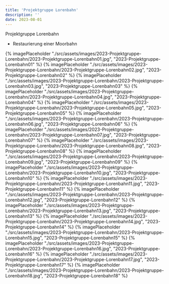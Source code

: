 ```yaml
---
title: 'Projektgruppe Lorenbahn'
description: ''
date: 2023-08-01
---
```


Projektgruppe Lorenbahn
- Restaurierung einer Moorbahn

{% imagePlaceholder "./src/assets/images/2023-Projektgruppe-Lorenbahn/2023-Projektgruppe-Lorenbahn01.jpg", "2023-Projektgruppe-Lorenbahn01" %}
{% imagePlaceholder "./src/assets/images/2023-Projektgruppe-Lorenbahn/2023-Projektgruppe-Lorenbahn02.jpg", "2023-Projektgruppe-Lorenbahn02" %}
{% imagePlaceholder "./src/assets/images/2023-Projektgruppe-Lorenbahn/2023-Projektgruppe-Lorenbahn03.jpg", "2023-Projektgruppe-Lorenbahn03" %}
{% imagePlaceholder "./src/assets/images/2023-Projektgruppe-Lorenbahn/2023-Projektgruppe-Lorenbahn04.jpg", "2023-Projektgruppe-Lorenbahn04" %}
{% imagePlaceholder "./src/assets/images/2023-Projektgruppe-Lorenbahn/2023-Projektgruppe-Lorenbahn05.jpg", "2023-Projektgruppe-Lorenbahn05" %}
{% imagePlaceholder "./src/assets/images/2023-Projektgruppe-Lorenbahn/2023-Projektgruppe-Lorenbahn06.jpg", "2023-Projektgruppe-Lorenbahn06" %}
{% imagePlaceholder "./src/assets/images/2023-Projektgruppe-Lorenbahn/2023-Projektgruppe-Lorenbahn07.jpg", "2023-Projektgruppe-Lorenbahn07" %}
{% imagePlaceholder "./src/assets/images/2023-Projektgruppe-Lorenbahn/2023-Projektgruppe-Lorenbahn08.jpg", "2023-Projektgruppe-Lorenbahn08" %}
{% imagePlaceholder "./src/assets/images/2023-Projektgruppe-Lorenbahn/2023-Projektgruppe-Lorenbahn09.jpg", "2023-Projektgruppe-Lorenbahn09" %}
{% imagePlaceholder "./src/assets/images/2023-Projektgruppe-Lorenbahn/2023-Projektgruppe-Lorenbahn10.jpg", "2023-Projektgruppe-Lorenbahn10" %}
{% imagePlaceholder "./src/assets/images/2023-Projektgruppe-Lorenbahn/2023-Projektgruppe-Lorenbahn11.jpg", "2023-Projektgruppe-Lorenbahn11" %}
{% imagePlaceholder "./src/assets/images/2023-Projektgruppe-Lorenbahn/2023-Projektgruppe-Lorenbahn12.jpg", "2023-Projektgruppe-Lorenbahn12" %}
{% imagePlaceholder "./src/assets/images/2023-Projektgruppe-Lorenbahn/2023-Projektgruppe-Lorenbahn13.jpg", "2023-Projektgruppe-Lorenbahn13" %}
{% imagePlaceholder "./src/assets/images/2023-Projektgruppe-Lorenbahn/2023-Projektgruppe-Lorenbahn14.jpg", "2023-Projektgruppe-Lorenbahn14" %}
{% imagePlaceholder "./src/assets/images/2023-Projektgruppe-Lorenbahn/2023-Projektgruppe-Lorenbahn15.jpg", "2023-Projektgruppe-Lorenbahn15" %}
{% imagePlaceholder "./src/assets/images/2023-Projektgruppe-Lorenbahn/2023-Projektgruppe-Lorenbahn16.jpg", "2023-Projektgruppe-Lorenbahn16" %}
{% imagePlaceholder "./src/assets/images/2023-Projektgruppe-Lorenbahn/2023-Projektgruppe-Lorenbahn17.jpg", "2023-Projektgruppe-Lorenbahn17" %}
{% imagePlaceholder "./src/assets/images/2023-Projektgruppe-Lorenbahn/2023-Projektgruppe-Lorenbahn18.jpg", "2023-Projektgruppe-Lorenbahn18" %}
